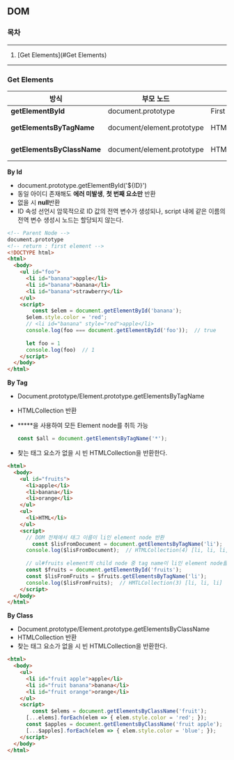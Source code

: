 ## DOM

### 목차

---

1. [Get Elements](#Get Elements)

---

### Get Elements

| 방식                       | 부모 노드                  | 반환값         | 없을시반환       |
| -------------------------- | -------------------------- | -------------- | ---------------- |
| **getElementById**         | document.prototype         | First Element  | null             |
| **getElementsByTagName**   | document/element.prototype | HTMLCollection | 빈HTMLCollection |
| **getElementsByClassName** | document/element.prototype | HTMLCollection | 빈HTMLCollection |



**By Id**

- document.prototype.getElementById('${ID}')
- 동일 아이디 존재해도 **에러 미발생**, **첫 번째 요소만** 반환
- 없을 시 **null**반환
- ID 속성 선언시 암묵적으로 ID 값의 전역 변수가 생성되나, script 내에 같은 이름의 전역 변수 생성시 노드는 할당되지 않는다.

```html
<!-- Parent Node -->
document.prototype
<!-- return : first element -->
<!DOCTYPE html>
<html>
  <body>
    <ul id="foo">
      <li id="banana">apple</li>
      <li id="banana">banana</li>
      <li id="banana">strawberry</li>
    </ul>
    <script>
    	const $elem = document.getElementById('banana');
      $elem.style.color = 'red';
      // <li id="banana" style="red">apple</li>
      console.log(foo === document.getElementById('foo'));  // true
      
      let foo = 1
      console.log(foo)  // 1
    </script>
  </body>
</html>
```



**By Tag**

- Document.prototype/Element.prototype.getElementsByTagName

- HTMLCollection 반환

- *****을 사용하여 모든 Element node를 취득 가능

  ```javascript
  const $all = document.getElementsByTagName('*');
  ```

- 찾는 태그 요소가 없을 시 빈 HTMLCollection을 반환한다.

```html
<html>
  <body>
    <ul id="fruits">
      <li>apple</li>
      <li>banana</li>
      <li>orange</li>
    </ul>
    <ul>
      <li>HTML</li>
    </ul>
    <script>
      // DOM 전체에서 태그 이름이 li인 element node 반환
    	const $lisFromDocument = document.getElementsByTagName('li');
      console.log($lisFromDocument);  // HTMLCollection(4) [li, li, li, li]
      
      // ul#fruits element의 child node 중 tag name이 li인 element node를 반환
      const $fruits = document.getElementById('fruits');
      const $lisFromFruits = $fruits.getElementsByTagName('li');
      console.log($lisFromFruits);  // HMTLCollection(3) [li, li, li]
    </script>
  </body>
</html>
```



**By Class**

- Document.prototype/Element.prototype.getElementsByClassName
- HTMLCollection 반환
- 찾는 태그 요소가 없을 시 빈 HTMLCollection을 반환한다.

```html
<html>
  <body>
    <ul>
      <li id="fruit apple">apple</li>
      <li id="fruit banana">banana</li>
      <li id="fruit orange">orange</li>
    </ul>
    <script>
    	const $elems = document.getElementsByClassName('fruit');
      [...elems].forEach(elem => { elem.style.color = 'red'; });
      const $apples = document.getElementsByClassName('fruit apple');
      [...$apples].forEach(elem => { elem.style.color = 'blue'; });
    </script>
  </body>
</html>
```

